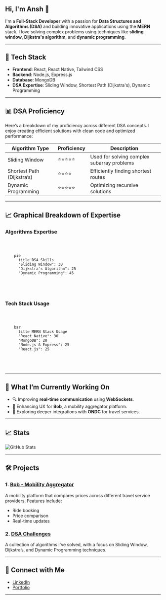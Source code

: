 <h2>Hi, I'm Ansh 👋</h2>

<p>
  I'm a <strong>Full-Stack Developer</strong> with a passion for <strong>Data Structures and Algorithms (DSA)</strong> and building innovative applications using the <strong>MERN</strong> stack. I love solving complex problems using techniques like <strong>sliding window</strong>, <strong>Dijkstra's algorithm</strong>, and <strong>dynamic programming</strong>.
</p>

<hr>

<h2>🔧 Tech Stack</h2>

<ul>
  <li><strong>Frontend</strong>: React, React Native, Tailwind CSS</li>
  <li><strong>Backend</strong>: Node.js, Express.js</li>
  <li><strong>Database</strong>: MongoDB</li>
  <li><strong>DSA Expertise</strong>: Sliding Window, Shortest Path (Dijkstra's), Dynamic Programming</li>
</ul>

<hr>

<h2>📊 DSA Proficiency</h2>

<p>
  Here’s a breakdown of my proficiency across different DSA concepts. I enjoy creating efficient solutions with clean code and optimized performance:
</p>

<table>
  <thead>
    <tr>
      <th>Algorithm Type</th>
      <th>Proficiency</th>
      <th>Description</th>
    </tr>
  </thead>
  <tbody>
    <tr>
      <td>Sliding Window</td>
      <td>⭐⭐⭐⭐⭐</td>
      <td>Used for solving complex subarray problems</td>
    </tr>
    <tr>
      <td>Shortest Path (Dijkstra’s)</td>
      <td>⭐⭐⭐⭐</td>
      <td>Efficiently finding shortest routes</td>
    </tr>
    <tr>
      <td>Dynamic Programming</td>
      <td>⭐⭐⭐⭐⭐</td>
      <td>Optimizing recursive solutions</td>
    </tr>
  </tbody>
</table>

<hr>

<h2>📈 Graphical Breakdown of Expertise</h2>

<h3>Algorithms Expertise</h3>

<p>
  <pre>
  <code>
  <div class="mermaid">
    pie
      title DSA Skills
      "Sliding Window": 30
      "Dijkstra's Algorithm": 25
      "Dynamic Programming": 45
  </div>
  </code>
  </pre>
</p>

<h3>Tech Stack Usage</h3>

<p>
  <pre>
  <code>
  <div class="mermaid">
    bar
      title MERN Stack Usage
      "React Native": 30
      "MongoDB": 20
      "Node.js & Express": 25
      "React.js": 25
  </div>
  </code>
  </pre>
</p>

<hr>

<h2>🌱 What I’m Currently Working On</h2>

<ul>
  <li>🔍 Improving <strong>real-time communication</strong> using <strong>WebSockets</strong>.</li>
  <li>🚀 Enhancing UX for <strong>Bob</strong>, a mobility aggregator platform.</li>
  <li>🔧 Exploring deeper integrations with <strong>ONDC</strong> for travel services.</li>
</ul>

<hr>

<h2>📈 Stats</h2>

<p>
  <img src="https://github-readme-stats.vercel.app/api?username=your-username&show_icons=true&theme=radical" alt="GitHub Stats">
</p>

<hr>

<h2>🛠️ Projects</h2>

<h3>1. <a href="https://github.com/your-repo-link">Bob - Mobility Aggregator</a></h3>
<p>
  A mobility platform that compares prices across different travel service providers. Features include:
</p>
<ul>
  <li>Ride booking</li>
  <li>Price comparison</li>
  <li>Real-time updates</li>
</ul>

<h3>2. <a href="https://leetcode.com/u/CrAcKy-glitch">DSA Challenges</a></h3>
<p>
  A collection of algorithms I've solved, with a focus on Sliding Window, Dijkstra’s, and Dynamic Programming techniques.
</p>

<hr>

<h2>🚀 Connect with Me</h2>

<ul>
  <li><a href="https://www.linkedin.com/in/ansharora1010/">LinkedIn</a></li>

  <li><a href="https://sopln.vercel.app">Portfolio</a></li>
</ul>

<hr>
